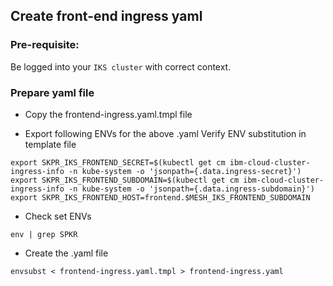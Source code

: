 ## Create front-end ingress yaml

### Pre-requisite:

Be logged into your `IKS cluster` with correct context.

### Prepare yaml file

- Copy the frontend-ingress.yaml.tmpl file

- Export following ENVs for the above .yaml
Verify ENV substitution in template file
```
export SKPR_IKS_FRONTEND_SECRET=$(kubectl get cm ibm-cloud-cluster-ingress-info -n kube-system -o 'jsonpath={.data.ingress-secret}')
export SKPR_IKS_FRONTEND_SUBDOMAIN=$(kubectl get cm ibm-cloud-cluster-ingress-info -n kube-system -o 'jsonpath={.data.ingress-subdomain}')
export SKPR_IKS_FRONTEND_HOST=frontend.$MESH_IKS_FRONTEND_SUBDOMAIN
```
- Check set ENVs
```
env | grep SPKR
```
- Create the .yaml file
```
envsubst < frontend-ingress.yaml.tmpl > frontend-ingress.yaml
